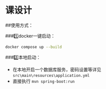 # 课设计  

##使用方式：

###1️⃣docker一键启动：

```bash
docker compose up --build
```

###2️⃣本地启动：

- 在本地开启一个数据库服务，密码设置等详见 `src\main\resources\application.yml` 
- 直接执行 `mvn spring-boot:run`
